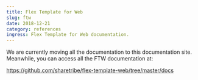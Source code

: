 ```yaml
---
title: Flex Template for Web
slug: ftw
date: 2018-12-21
category: references
ingress: Flex Template for Web documentation.
---
```


We are currently moving all the documentation to this documentation site.
Meanwhile, you can access all the FTW documentation at:

https://github.com/sharetribe/flex-template-web/tree/master/docs
